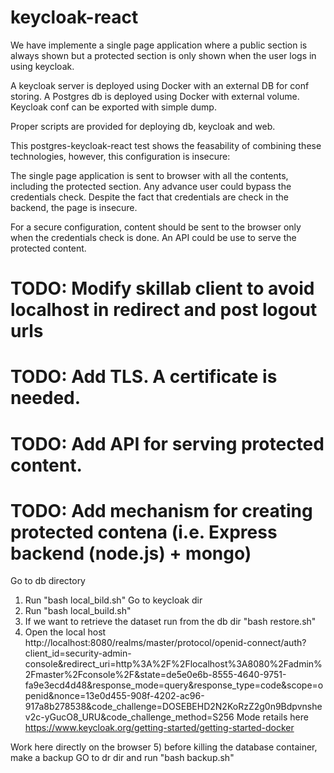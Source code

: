 # keycloak-react

We have implemente a single page application where a public section is always shown
but a protected section is only shown when the user logs in using keycloak.

A keycloak server is deployed using Docker with an external DB for conf storing.
A Postgres db is deployed using Docker with external volume.
Keycloak conf can be exported with simple dump.

Proper scripts are provided for deploying db, keycloak and web.

This postgres-keycloak-react test shows the feasability of combining these technologies,
however, this configuration is insecure:

The single page application is sent to browser with all the contents,
including the protected section. Any advance user could bypass the credentials check.
Despite the fact that credentials are check in the backend, the page is insecure.

For a secure configuration, content should be sent to the browser
only when the credentials check is done.
An API could be use to serve the protected content.


# TODO: Modify skillab client to avoid localhost in redirect and post logout urls
# TODO: Add TLS. A certificate is needed.
# TODO: Add API for serving protected content.
# TODO: Add mechanism for creating protected contena (i.e. Express backend (node.js) + mongo)


Go to db directory
1) Run "bash local_bild.sh"
Go to keycloak dir
2) Run "bash local_build.sh"
3) If we want to retrieve the dataset run from the db dir "bash restore.sh"
4) Open the local host
 http://localhost:8080/realms/master/protocol/openid-connect/auth?client_id=security-admin-console&redirect_uri=http%3A%2F%2Flocalhost%3A8080%2Fadmin%2Fmaster%2Fconsole%2F&state=de5e0e6b-8555-4640-9751-fa9e3ecd4d48&response_mode=query&response_type=code&scope=openid&nonce=13e0d455-908f-4202-ac96-917a8b278538&code_challenge=DOSEBEHD2N2KoRzZ2g0n9Bdpvnshev2c-yGucO8_URU&code_challenge_method=S256
 Mode retails here https://www.keycloak.org/getting-started/getting-started-docker
 
 Work here directly on the browser
5) before killing the database container, make a backup
GO to dr dir and run "bash backup.sh"